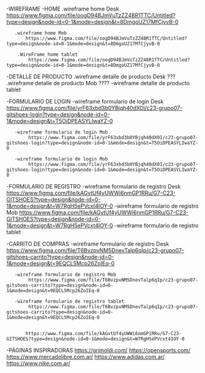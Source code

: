 -WIREFRAME
  -HOME
      .wireframe home Desk
          https://www.figma.com/file/oogD94BJmVuTzZZ48R1TTC/Untitled?type=design&node-id=0-1&mode=design&t=8DmgoUZ17MfCjyvB-0

       .wireframe home Mob
           https://www.figma.com/file/oogD94BJmVuTzZZ48R1TTC/Untitled?type=design&node-id=0-1&mode=design&t=8DmgoUZ17MfCjyvB-0

        .WireFrame home tablet
            https://www.figma.com/file/oogD94BJmVuTzZZ48R1TTC/Untitled?type=design&node-id=0-1&mode=design&t=8DmgoUZ17MfCjyvB-0
            
   -DETALLE DE PRODUCTO
        .wireframe detalle de producto Desk
            ???
        .wireframe detalle de producto Mob
            ????
       -wireframe detalle de producto tablet

   -FORMULARIO DE LOGIN
       -wireframe formulario de login Desk
            https://www.figma.com/file/yrF63xbd3b0YBjqh40dX0I/c23-grupo07-gitshoes-login?type=design&node-id=0-1&mode=design&t=T5OiDPEASYLIwaYZ-0

       -wireframe formulario de login Mob
            https://www.figma.com/file/yrF63xbd3b0YBjqh40dX0I/c23-grupo07-gitshoes-login?type=design&node-id=0-1&mode=design&t=T5OiDPEASYLIwaYZ-0

       -wireframe formulario de login Mob
            https://www.figma.com/file/yrF63xbd3b0YBjqh40dX0I/c23-grupo07-gitshoes-login?type=design&node-id=0-1&mode=design&t=T5OiDPEASYLIwaYZ-0

   -FORMULARIO DE REGISTRO
       -wireframe formulario de registro Desk
            https://www.figma.com/file/kAGvtUf4yUWWi6nmGP1RRu/G7-C23-GITSHOES?type=design&node-id=0-1&mode=design&t=W7RgH5ePVcxt4IOY-0
       -wireframe formulario de registro Mob
           https://www.figma.com/file/kAGvtUf4yUWWi6nmGP1RRu/G7-C23-GITSHOES?type=design&node-id=0-1&mode=design&t=W7RgH5ePVcxt4IOY-0
       -wireframe formulario de registro tablet

   -CARRITO DE COMPRAS
       -wireframe formulario de registro Desk
            https://www.figma.com/file/T6BvzpvNM5DnevTalp6qIp/c23-grupo07-gitshoes-carrito?type=design&node-id=0-1&mode=design&t=9EQCL5Mcp26ZoIEq-0

       -wireframe formulario de registro Mob
            https://www.figma.com/file/T6BvzpvNM5DnevTalp6qIp/c23-grupo07-gitshoes-carrito?type=design&node-id=0-1&mode=design&t=9EQCL5Mcp26ZoIEq-0

       -wireframe formulario de registro tablet
            https://www.figma.com/file/T6BvzpvNM5DnevTalp6qIp/c23-grupo07-gitshoes-carrito?type=design&node-id=0-1&mode=design&t=9EQCL5Mcp26ZoIEq-0


           https://www.figma.com/file/kAGvtUf4yUWWi6nmGP1RRu/G7-C23-GITSHOES?type=design&node-id=0-1&mode=design&t=W7RgH5ePVcxt4IOY-0
-PÁGINAS INSPIRADORAS
         https://grimoldi.com/
         https://opensports.com/
         https://www.mercadolibre.com.ar/
         https://www.adidas.com.ar/
         https://www.nike.com.ar/



